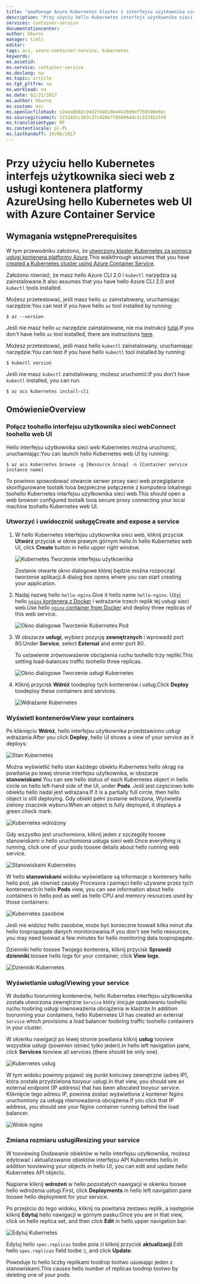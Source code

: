 ```yaml
---
title: "aaaManage Azure Kubernetes klaster z interfejsu użytkownika sieci web | Dokumentacja firmy Microsoft"
description: "Przy użyciu hello Kubernetes interfejs użytkownika sieci web w usłudze kontenera platformy Azure"
services: container-service
documentationcenter: 
author: bburns
manager: timlt
editor: 
tags: acs, azure-container-service, kubernetes
keywords: 
ms.assetid: 
ms.service: container-service
ms.devlang: na
ms.topic: article
ms.tgt_pltfrm: na
ms.workload: na
ms.date: 02/21/2017
ms.author: bburns
ms.custom: mvc
ms.openlocfilehash: e24ea0b82c94d2fd4610e4442699ef756590e6bc
ms.sourcegitcommit: 523283cc1b3c37c428e77850964dc1c33742c5f0
ms.translationtype: MT
ms.contentlocale: pl-PL
ms.lasthandoff: 10/06/2017
---
```

# <a name="using-hello-kubernetes-web-ui-with-azure-container-service"></a><span data-ttu-id="71dfb-103">Przy użyciu hello Kubernetes interfejs użytkownika sieci web z usługi kontenera platformy Azure</span><span class="sxs-lookup"><span data-stu-id="71dfb-103">Using hello Kubernetes web UI with Azure Container Service</span></span>

## <a name="prerequisites"></a><span data-ttu-id="71dfb-104">Wymagania wstępne</span><span class="sxs-lookup"><span data-stu-id="71dfb-104">Prerequisites</span></span>
<span data-ttu-id="71dfb-105">W tym przewodniku założono, że [utworzony klaster Kubernetes za pomocą usługi kontenera platformy Azure](container-service-kubernetes-walkthrough.md).</span><span class="sxs-lookup"><span data-stu-id="71dfb-105">This walkthrough assumes that you have [created a Kubernetes cluster using Azure Container Service](container-service-kubernetes-walkthrough.md).</span></span>


<span data-ttu-id="71dfb-106">Założono również, że masz hello Azure CLI 2.0 i `kubectl` narzędzia są zainstalowane.</span><span class="sxs-lookup"><span data-stu-id="71dfb-106">It also assumes that you have hello Azure CLI 2.0 and `kubectl` tools installed.</span></span>

<span data-ttu-id="71dfb-107">Możesz przetestować, jeśli masz hello `az` zainstalowany, uruchamiając narzędzie:</span><span class="sxs-lookup"><span data-stu-id="71dfb-107">You can test if you have hello `az` tool installed by running:</span></span>

```console
$ az --version
```

<span data-ttu-id="71dfb-108">Jeśli nie masz hello `az` narzędzie zainstalowane, nie ma instrukcji [tutaj](https://github.com/azure/azure-cli#installation).</span><span class="sxs-lookup"><span data-stu-id="71dfb-108">If you don't have hello `az` tool installed, there are instructions [here](https://github.com/azure/azure-cli#installation).</span></span>

<span data-ttu-id="71dfb-109">Możesz przetestować, jeśli masz hello `kubectl` zainstalowany, uruchamiając narzędzie:</span><span class="sxs-lookup"><span data-stu-id="71dfb-109">You can test if you have hello `kubectl` tool installed by running:</span></span>

```console
$ kubectl version
```

<span data-ttu-id="71dfb-110">Jeśli nie masz `kubectl` zainstalowany, możesz uruchomić:</span><span class="sxs-lookup"><span data-stu-id="71dfb-110">If you don't have `kubectl` installed, you can run:</span></span>

```console
$ az acs kubernetes install-cli
```

## <a name="overview"></a><span data-ttu-id="71dfb-111">Omówienie</span><span class="sxs-lookup"><span data-stu-id="71dfb-111">Overview</span></span>

### <a name="connect-toohello-web-ui"></a><span data-ttu-id="71dfb-112">Połącz toohello interfejsu użytkownika sieci web</span><span class="sxs-lookup"><span data-stu-id="71dfb-112">Connect toohello web UI</span></span>
<span data-ttu-id="71dfb-113">Hello interfejsu użytkownika sieci web Kubernetes można uruchomić, uruchamiając:</span><span class="sxs-lookup"><span data-stu-id="71dfb-113">You can launch hello Kubernetes web UI by running:</span></span>

```console
$ az acs kubernetes browse -g [Resource Group] -n [Container service instance name]
```

<span data-ttu-id="71dfb-114">To powinno spowodować otwarcie serwer proxy sieci web przeglądarce skonfigurowane tootalk tooa bezpieczne połączenie z komputera lokalnego toohello Kubernetes interfejsu użytkownika sieci web.</span><span class="sxs-lookup"><span data-stu-id="71dfb-114">This should open a web browser configured tootalk tooa secure proxy connecting your local machine toohello Kubernetes web UI.</span></span>

### <a name="create-and-expose-a-service"></a><span data-ttu-id="71dfb-115">Utworzyć i uwidocznić usługę</span><span class="sxs-lookup"><span data-stu-id="71dfb-115">Create and expose a service</span></span>
1. <span data-ttu-id="71dfb-116">W hello Kubernetes interfejsu użytkownika sieci web, kliknij przycisk **Utwórz** przycisk w oknie prawym górnym hello.</span><span class="sxs-lookup"><span data-stu-id="71dfb-116">In hello Kubernetes web UI, click **Create** button in hello upper right window.</span></span>

    ![Kubernetes Tworzenie interfejsu użytkownika](./media/container-service-kubernetes-ui/create.png)

    <span data-ttu-id="71dfb-118">Zostanie otwarte okno dialogowe której będzie można rozpocząć tworzenie aplikacji.</span><span class="sxs-lookup"><span data-stu-id="71dfb-118">A dialog box opens where you can start creating your application.</span></span>

2. <span data-ttu-id="71dfb-119">Nadaj nazwę hello `hello-nginx`.</span><span class="sxs-lookup"><span data-stu-id="71dfb-119">Give it hello name `hello-nginx`.</span></span> <span data-ttu-id="71dfb-120">Użyj hello [ `nginx` kontenera z Docker](https://hub.docker.com/_/nginx/) i wdrażanie trzech replik tej usługi sieci web.</span><span class="sxs-lookup"><span data-stu-id="71dfb-120">Use hello [`nginx` container from Docker](https://hub.docker.com/_/nginx/) and deploy three replicas of this web service.</span></span>

    ![Okno dialogowe Tworzenie Kubernetes Pod](./media/container-service-kubernetes-ui/nginx.png)

3. <span data-ttu-id="71dfb-122">W obszarze **usługi**, wybierz pozycję **zewnętrznych** i wprowadź port 80.</span><span class="sxs-lookup"><span data-stu-id="71dfb-122">Under **Service**, select **External** and enter port 80.</span></span>

    <span data-ttu-id="71dfb-123">To ustawienie zrównoważenie obciążenia ruchu toohello trzy repliki.</span><span class="sxs-lookup"><span data-stu-id="71dfb-123">This setting load-balances traffic toohello three replicas.</span></span>

    ![Okno dialogowe Tworzenie usługi Kubernetes](./media/container-service-kubernetes-ui/service.png)

4. <span data-ttu-id="71dfb-125">Kliknij przycisk **Wdróż** toodeploy tych kontenerów i usług.</span><span class="sxs-lookup"><span data-stu-id="71dfb-125">Click **Deploy** toodeploy these containers and services.</span></span>

    ![Wdrażanie Kubernetes](./media/container-service-kubernetes-ui/deploy.png)

### <a name="view-your-containers"></a><span data-ttu-id="71dfb-127">Wyświetl kontenerów</span><span class="sxs-lookup"><span data-stu-id="71dfb-127">View your containers</span></span>
<span data-ttu-id="71dfb-128">Po kliknięciu **Wdróż**, hello interfejsu użytkownika przedstawiono usługi wdrażania:</span><span class="sxs-lookup"><span data-stu-id="71dfb-128">After you click **Deploy**, hello UI shows a view of your service as it deploys:</span></span>

![Stan Kubernetes](./media/container-service-kubernetes-ui/status.png)

<span data-ttu-id="71dfb-130">Można wyświetlić hello stan każdego obiektu Kubernetes hello okrąg na powitania po lewej stronie interfejsu użytkownika, w obszarze **stanowiskami**.</span><span class="sxs-lookup"><span data-stu-id="71dfb-130">You can see hello status of each Kubernetes object in hello circle on hello left-hand side of the UI, under **Pods**.</span></span> <span data-ttu-id="71dfb-131">Jeśli jest częściowo koło obiektu hello nadal jest wdrażana.</span><span class="sxs-lookup"><span data-stu-id="71dfb-131">If it is a partially full circle, then hello object is still deploying.</span></span> <span data-ttu-id="71dfb-132">Gdy obiekt pełni zostanie wdrożona, Wyświetla zielony znacznik wyboru:</span><span class="sxs-lookup"><span data-stu-id="71dfb-132">When an object is fully deployed, it displays a green check mark:</span></span>

![Kubernetes wdrożony](./media/container-service-kubernetes-ui/deployed.png)

<span data-ttu-id="71dfb-134">Gdy wszystko jest uruchomiona, kliknij jeden z szczegóły toosee stanowiskami o hello uruchomiona usługa sieci web.</span><span class="sxs-lookup"><span data-stu-id="71dfb-134">Once everything is running, click one of your pods toosee details about hello running web service.</span></span>

![Stanowiskami Kubernetes](./media/container-service-kubernetes-ui/pods.png)

<span data-ttu-id="71dfb-136">W hello **stanowiskami** widoku wyświetlane są informacje o kontenery hello hello pod, jak również zasoby Procesora i pamięci hello używane przez tych kontenerach:</span><span class="sxs-lookup"><span data-stu-id="71dfb-136">In hello **Pods** view, you can see information about hello containers in hello pod as well as hello CPU and memory resources used by those containers:</span></span>

![Kubernetes zasobów](./media/container-service-kubernetes-ui/resources.png)

<span data-ttu-id="71dfb-138">Jeśli nie widzisz hello zasobów, może być konieczne toowait kilka minut dla hello toopropagate danych monitorowania.</span><span class="sxs-lookup"><span data-stu-id="71dfb-138">If you don't see hello resources, you may need toowait a few minutes for hello monitoring data toopropagate.</span></span>

<span data-ttu-id="71dfb-139">Dzienniki hello toosee Twojego kontenera, kliknij przycisk **Sprawdź dzienniki**.</span><span class="sxs-lookup"><span data-stu-id="71dfb-139">toosee hello logs for your container, click **View logs**.</span></span>

![Dzienniki Kubernetes](./media/container-service-kubernetes-ui/logs.png)

### <a name="viewing-your-service"></a><span data-ttu-id="71dfb-141">Wyświetlanie usługi</span><span class="sxs-lookup"><span data-stu-id="71dfb-141">Viewing your service</span></span>
<span data-ttu-id="71dfb-142">W dodatku toorunning kontenerów, hello Kubernetes interfejsu użytkownika została utworzona zewnętrzne `Service` który inicjuje opakowaniu toohello ruchu toobring usługi równoważenia obciążenia w klastrze.</span><span class="sxs-lookup"><span data-stu-id="71dfb-142">In addition toorunning your containers, hello Kubernetes UI has created an external `Service` which provisions a load balancer toobring traffic toohello containers in your cluster.</span></span>

<span data-ttu-id="71dfb-143">W okienku nawigacji po lewej stronie powitania kliknij **usług** tooview wszystkie usługi (powinien istnieć tylko jeden).</span><span class="sxs-lookup"><span data-stu-id="71dfb-143">In hello left navigation pane, click **Services** tooview all services (there should be only one).</span></span>

![Kubernetes usług](./media/container-service-kubernetes-ui/service-deployed.png)

<span data-ttu-id="71dfb-145">W tym widoku powinny pojawić się punkt końcowy zewnętrzne (adres IP), która została przydzielona tooyour usługi.</span><span class="sxs-lookup"><span data-stu-id="71dfb-145">In that view, you should see an external endpoint (IP address) that has been allocated tooyour service.</span></span>
<span data-ttu-id="71dfb-146">Kliknięcie tego adresu IP, powinna zostać wyświetlona z kontener Nginx uruchomiony za usługą równoważenia obciążenia.</span><span class="sxs-lookup"><span data-stu-id="71dfb-146">If you click that IP address, you should see your Nginx container running behind the load balancer.</span></span>

![Widok nginx](./media/container-service-kubernetes-ui/nginx-page.png)

### <a name="resizing-your-service"></a><span data-ttu-id="71dfb-148">Zmiana rozmiaru usługi</span><span class="sxs-lookup"><span data-stu-id="71dfb-148">Resizing your service</span></span>
<span data-ttu-id="71dfb-149">W tooviewing Dodawanie obiektów w hello interfejsu użytkownika, możesz edytować i aktualizowanie obiektów interfejsu API Kubernetes hello.</span><span class="sxs-lookup"><span data-stu-id="71dfb-149">In addition tooviewing your objects in hello UI, you can edit and update hello Kubernetes API objects.</span></span>

<span data-ttu-id="71dfb-150">Najpierw kliknij **wdrożeń** w hello pozostałych nawigacji w okienku toosee hello wdrożenia usługi.</span><span class="sxs-lookup"><span data-stu-id="71dfb-150">First, click **Deployments** in hello left navigation pane toosee hello deployment for your service.</span></span>

<span data-ttu-id="71dfb-151">Po przejściu do tego widoku, kliknij na powitania zestawu replik, a następnie kliknij **Edytuj** hello nawigacji w górnym pasku:</span><span class="sxs-lookup"><span data-stu-id="71dfb-151">Once you are in that view, click on hello replica set, and then click **Edit** in hello upper navigation bar:</span></span>

![Edytuj Kubernetes](./media/container-service-kubernetes-ui/edit.png)

<span data-ttu-id="71dfb-153">Edytuj hello `spec.replicas` toobe pola `2`i kliknij przycisk **aktualizacji**.</span><span class="sxs-lookup"><span data-stu-id="71dfb-153">Edit hello `spec.replicas` field toobe `2`, and click **Update**.</span></span>

<span data-ttu-id="71dfb-154">Powoduje to hello liczby replikami toodrop tootwo usuwając jeden z stanowiskami.</span><span class="sxs-lookup"><span data-stu-id="71dfb-154">This causes hello number of replicas toodrop tootwo by deleting one of your pods.</span></span>

 

